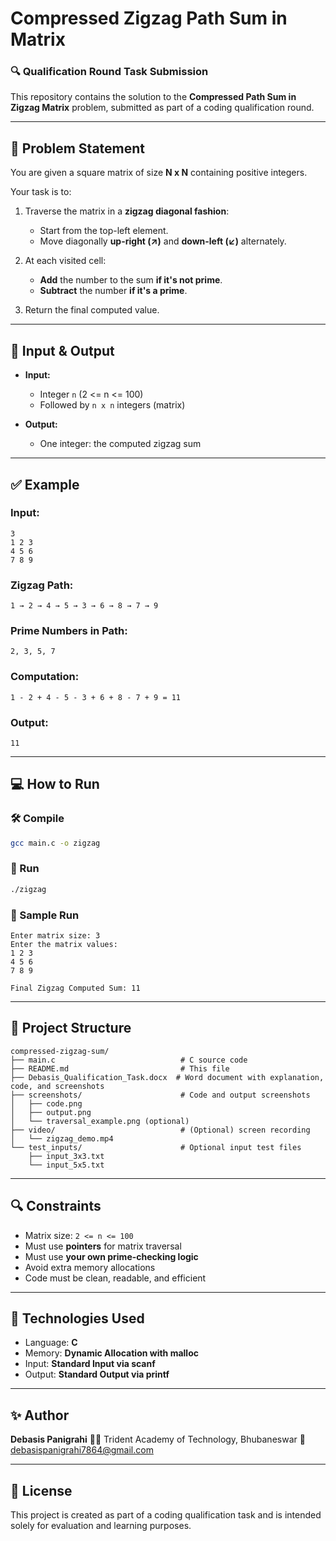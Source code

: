 # Compressed Zigzag Path Sum in Matrix

### 🔍 Qualification Round Task Submission

This repository contains the solution to the **Compressed Path Sum in Zigzag Matrix** problem, submitted as part of a coding qualification round.

---

## 🧠 Problem Statement

You are given a square matrix of size **N x N** containing positive integers.

Your task is to:

1. Traverse the matrix in a **zigzag diagonal fashion**:

   * Start from the top-left element.
   * Move diagonally **up-right (↗)** and **down-left (↙)** alternately.
2. At each visited cell:

   * **Add** the number to the sum **if it's not prime**.
   * **Subtract** the number **if it's a prime**.
3. Return the final computed value.

---

## 📅 Input & Output

* **Input:**

  * Integer `n` (2 <= n <= 100)
  * Followed by `n x n` integers (matrix)
* **Output:**

  * One integer: the computed zigzag sum

---

## ✅ Example

### Input:

```
3
1 2 3
4 5 6
7 8 9
```

### Zigzag Path:

```
1 → 2 → 4 → 5 → 3 → 6 → 8 → 7 → 9
```

### Prime Numbers in Path:

`2, 3, 5, 7`

### Computation:

```
1 - 2 + 4 - 5 - 3 + 6 + 8 - 7 + 9 = 11
```

### Output:

```
11
```

---

## 💻 How to Run

### 🛠 Compile

```bash
gcc main.c -o zigzag
```

### 🚀 Run

```bash
./zigzag
```

### 🧪 Sample Run

```
Enter matrix size: 3
Enter the matrix values:
1 2 3
4 5 6
7 8 9

Final Zigzag Computed Sum: 11
```

---

## 📂 Project Structure

```
compressed-zigzag-sum/
├── main.c                            # C source code
├── README.md                         # This file
├── Debasis_Qualification_Task.docx  # Word document with explanation, code, and screenshots
├── screenshots/                      # Code and output screenshots
│   ├── code.png
│   ├── output.png
│   └── traversal_example.png (optional)
├── video/                            # (Optional) screen recording
│   └── zigzag_demo.mp4
└── test_inputs/                      # Optional input test files
    ├── input_3x3.txt
    └── input_5x5.txt
```

---

## 🔍 Constraints

* Matrix size: `2 <= n <= 100`
* Must use **pointers** for matrix traversal
* Must use **your own prime-checking logic**
* Avoid extra memory allocations
* Code must be clean, readable, and efficient

---

## 💠 Technologies Used

* Language: **C**
* Memory: **Dynamic Allocation with malloc**
* Input: **Standard Input via scanf**
* Output: **Standard Output via printf**

---

## ✨ Author

**Debasis Panigrahi**
👨‍🎓 Trident Academy of Technology, Bhubaneswar
📧 debasispanigrahi7864@gmail.com


---

## 📝 License

This project is created as part of a coding qualification task and is intended solely for evaluation and learning purposes.
